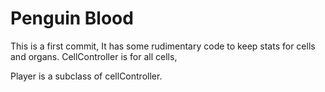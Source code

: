 # Penguin Blood

This is a first commit, It has some rudimentary code to keep stats for cells and organs.
CellController is for all cells,

Player is a subclass of cellController.

